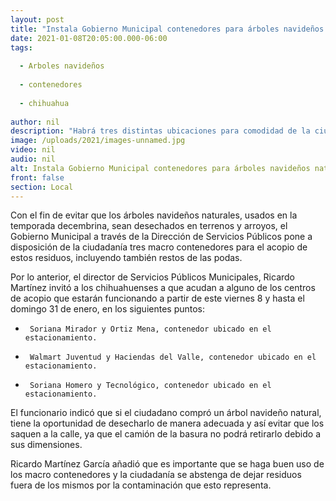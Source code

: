 ```yaml
---
layout: post
title: "Instala Gobierno Municipal contenedores para árboles navideños naturales"
date: 2021-01-08T20:05:00.000-06:00
tags:
  
  - Arboles navideños
  
  - contenedores
  
  - chihuahua
  
author: nil
description: "Habrá tres distintas ubicaciones para comodidad de la ciudadanía, a partir de este viernes 8 de enero"
image: /uploads/2021/images-unnamed.jpg
video: nil
audio: nil
alt: Instala Gobierno Municipal contenedores para árboles navideños naturales
front: false
section: Local
---
```


Con el fin de evitar que los árboles navideños naturales, usados en la temporada decembrina, sean desechados en terrenos y arroyos, el Gobierno Municipal a través de la Dirección de Servicios Públicos pone a disposición de la ciudadanía tres macro contenedores para el acopio de estos residuos, incluyendo también restos de las podas.

Por lo anterior, el director de Servicios Públicos Municipales, Ricardo Martínez invitó a los chihuahuenses a que acudan a alguno de los centros de acopio que estarán funcionando a partir de este viernes 8 y hasta el domingo 31 de enero, en los siguientes puntos:

-      Soriana Mirador y Ortiz Mena, contenedor ubicado en el estacionamiento.

-      Walmart Juventud y Haciendas del Valle, contenedor ubicado en el estacionamiento.

-      Soriana Homero y Tecnológico, contenedor ubicado en el estacionamiento.

 

El funcionario indicó que si el ciudadano compró un árbol navideño natural, tiene la oportunidad de desecharlo de manera adecuada y así evitar que los saquen a la calle, ya que el camión de la basura no podrá retirarlo debido a sus dimensiones.

Ricardo Martínez García añadió que es importante que se haga buen uso de los macro contenedores y la ciudadanía se abstenga de dejar residuos fuera de los mismos por la contaminación que esto representa.